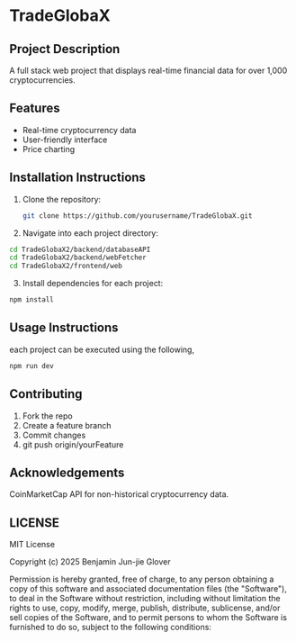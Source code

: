 # TradeGlobaX

## Project Description
A full stack web project that displays real-time financial data for over 1,000 cryptocurrencies.

## Features
- Real-time cryptocurrency data
- User-friendly interface
- Price charting

## Installation Instructions
1. Clone the repository:
   ```bash
   git clone https://github.com/yourusername/TradeGlobaX.git
   ```
2. Navigate into each project directory:
  ```bash
  cd TradeGlobaX2/backend/databaseAPI
  cd TradeGlobaX2/backend/webFetcher
  cd TradeGlobaX2/frontend/web
  ```
3. Install dependencies for each project:
  ```bash
  npm install
  ```

## Usage Instructions
each project can be executed using the following,
   ```bash
   npm run dev
   ```

## Contributing
1. Fork the repo
2. Create a feature branch
3. Commit changes
4. git push origin/yourFeature

## Acknowledgements
CoinMarketCap API for non-historical cryptocurrency data.

## LICENSE
MIT License

Copyright (c) 2025 Benjamin Jun-jie Glover

Permission is hereby granted, free of charge, to any person obtaining a copy
of this software and associated documentation files (the "Software"), to deal
in the Software without restriction, including without limitation the rights
to use, copy, modify, merge, publish, distribute, sublicense, and/or sell
copies of the Software, and to permit persons to whom the Software is
furnished to do so, subject to the following conditions:
